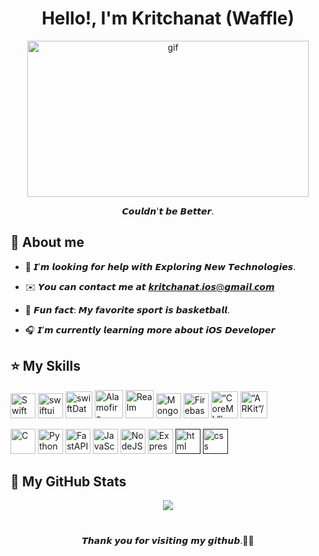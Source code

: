 <h1 align="center">Hello!, I'm Kritchanat (Waffle)</h1> 

<p align="center"><img src="https://media.tenor.com/MGjWenJavXsAAAAM/jolyne-jojo.gif" width="450" height="250" alt="gif"/></p>


<p align="center">   𝘾𝙤𝙪𝙡𝙙𝙣'𝙩 𝙗𝙚 𝘽𝙚𝙩𝙩𝙚𝙧.  </p>

🔭 About me
----------------------------

* 🚀 𝙄’𝙢 𝙡𝙤𝙤𝙠𝙞𝙣𝙜 𝙛𝙤𝙧 𝙝𝙚𝙡𝙥 𝙬𝙞𝙩𝙝 𝙀𝙭𝙥𝙡𝙤𝙧𝙞𝙣𝙜 𝙉𝙚𝙬 𝙏𝙚𝙘𝙝𝙣𝙤𝙡𝙤𝙜𝙞𝙚𝙨.

* ✉️  𝙔𝙤𝙪 𝙘𝙖𝙣 𝙘𝙤𝙣𝙩𝙖𝙘𝙩 𝙢𝙚 𝙖𝙩 𝙠𝙧𝙞𝙩𝙘𝙝𝙖𝙣𝙖𝙩.𝙞𝙤𝙨@𝙜𝙢𝙖𝙞𝙡.𝙘𝙤𝙢
 
* 🏀 𝙁𝙪𝙣 𝙛𝙖𝙘𝙩: 𝙈𝙮 𝙛𝙖𝙫𝙤𝙧𝙞𝙩𝙚 𝙨𝙥𝙤𝙧𝙩 𝙞𝙨 𝙗𝙖𝙨𝙠𝙚𝙩𝙗𝙖𝙡𝙡.

* 🎧 𝙄’𝙢 𝙘𝙪𝙧𝙧𝙚𝙣𝙩𝙡𝙮 𝙡𝙚𝙖𝙧𝙣𝙞𝙣𝙜 𝙢𝙤𝙧𝙚 𝙖𝙗𝙤𝙪𝙩 𝙞𝙊𝙎 𝘿𝙚𝙫𝙚𝙡𝙤𝙥𝙚𝙧        


⭐️ My Skills
----------------------------

<p align="left">
<a href="https://developer.apple.com/swift/" target="_blank" rel="noreferrer"><img src="https://skillicons.dev/icons?i=swift" width="40" height="40" alt="Swift" /></a> <a href="https://developer.apple.com/swiftui/" target="_blank" rel="noreferrer"><img width="40" height="40"; src="https://www.agiratech.com/wp-content/uploads/2019/08/swiftui-96x96_2x.png" alt="swiftui" /></a> <a href="https://developer.apple.com/xcode/swiftdata/" target="_blank" rel="noreferrer"><img width="43" height="43"; src="https://developer.apple.com/assets/elements/icons/swiftdata/swiftdata-96x96_2x.png" alt="swiftData"/></a> <img width="45" height="45"; src="https://avatars.githubusercontent.com/u/7774181?s=280&v=4" alt="Alamofire"/></a> <a href="https://forums.developer.apple.com/forums/thread/67756" target="_blank" rel="noreferrer"><a href="https://github.com/realm/realm-swift" target="_blank" rel="noreferrer"> <img width="45" height="45"; src="https://avatars.githubusercontent.com/u/7575099?s=280&v=4" alt="Realm" /></a> <a href="https://www.mongodb.com" target="_blank" rel="noreferrer"><img src="https://skillicons.dev/icons?i=mongodb"  width="40" height="40" alt="MongoDB"/></a> <a href="https://firebase.google.com/" target="_blank" rel="noreferrer"><img src="https://skillicons.dev/icons?i=firebase"  width="40" height="40" alt="Firebase"/></a> <a href="https://developer.apple.com/machine-learning/core-ml/" target="_blank" rel="noreferrer"><img width="43" height="43"; src="https://developer.apple.com/assets/elements/icons/core-ml/core-ml-128x128_2x.png" alt=“CoreML”/></a> <a href="https://developer.apple.com/augmented-reality/arkit/" target="_blank" rel="noreferrer"><img width="43" height="43"; src="https://static.wikia.nocookie.net/ipod/images/d/d1/ARKit_2_icon.png/revision/latest?cb=20220417062630" alt=“ARKit”/></a>
 
<a href="https://docs.microsoft.com/en-us/cpp/?view=msvc-170" target="_blank" rel="noreferrer"><img src="https://skillicons.dev/icons?i=c"  width="40" height="40" alt="C"/></a> <a href="https://www.python.org/" target="_blank" rel="noreferrer"><img src="https://skillicons.dev/icons?i=python" width="40" height="40" alt="Python" /></a> <a href="https://fastapi.tiangolo.com" target="_blank" rel="noreferrer"><img src="https://skillicons.dev/icons?i=fastapi" width="40" height="40" alt="FastAPI" /></a> <a href="https://developer.mozilla.org/en-US/docs/Web/JavaScript" target="_blank" rel="noreferrer"><img src="https://skillicons.dev/icons?i=js" width="40" height="40" alt="JavaScript" /></a>    <a href="https://nodejs.org/en/" target="_blank" rel="noreferrer"><img src="https://skillicons.dev/icons?i=nodejs" width="40" height="40" alt="NodeJS" /></a> <a href="https://expressjs.com/" target="_blank" rel="noreferrer"><img src="https://skillicons.dev/icons?i=express" width="40" height="40" alt="Express" /></a> <a href="" target="_blank" rel="noreferrer"><img src="https://skillicons.dev/icons?i=html" width="40" height="40" alt="html" /></a> <a href="" target="_blank" rel="noreferrer"><img src="https://skillicons.dev/icons?i=css" width="40" height="40" alt="css" /></a> 
 
💫 My GitHub Stats 
----------------------------

<p align="center">
  <a href="http://www.github.com/Kritchanaxt"><img src="https://github-readme-stats.vercel.app/api/top-langs/?username=Kritchanaxt&layout=compact&langs_count=10&count_private=true&show_icons=true&title_color=ffffff&text_color=ffffff&bg_color=181824""/></a>
</p>

<h1></h1>
<p align="center"><a>𝙏𝙝𝙖𝙣𝙠 𝙮𝙤𝙪 𝙛𝙤𝙧 𝙫𝙞𝙨𝙞𝙩𝙞𝙣𝙜 𝙢𝙮 𝙜𝙞𝙩𝙝𝙪𝙗.🫰🏻<a></p>


